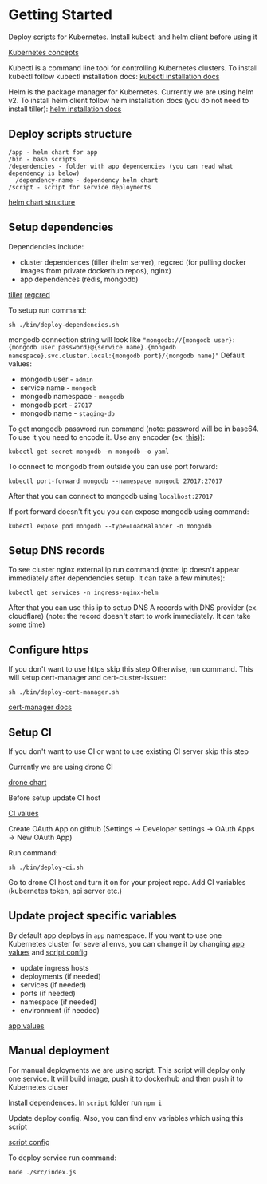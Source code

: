 # Getting Started

Deploy scripts for Kubernetes. Install kubectl and helm client before using it

[Kubernetes concepts](https://kubernetes.io/docs/concepts/)

Kubectl is a command line tool for controlling Kubernetes clusters. To install kubectl follow kubectl installation docs:
[kubectl installation docs](https://kubernetes.io/docs/tasks/tools/install-kubectl/)

Helm is the package manager for Kubernetes. Currently we are using helm v2. To install helm client follow helm installation docs (you do not need to install tiller):
[helm installation docs](https://v2.helm.sh/docs/install/)

## Deploy scripts structure

```
/app - helm chart for app
/bin - bash scripts
/dependencies - folder with app dependencies (you can read what dependency is below)
  /dependency-name - dependency helm chart
/script - script for service deployments
```

[helm chart structure](https://v2.helm.sh/docs/developing_charts/#charts)

## Setup dependencies

Dependencies include:
- cluster dependences (tiller (helm server), regcred (for pulling docker images from private dockerhub repos), nginx)
- app dependences (redis, mongodb)

[tiller](https://v2.helm.sh/docs/install/)
[regcred](https://kubernetes.io/docs/tasks/configure-pod-container/pull-image-private-registry/)

To setup run command:

```
sh ./bin/deploy-dependencies.sh
```

mongodb connection string will look like `"mongodb://{mongodb user}:{mongodb user password}@{service name}.{mongodb namespace}.svc.cluster.local:{mongodb port}/{mongodb name}"`
Default values:
- mongodb user - `admin`
- service name - `mongodb`
- mongodb namespace - `mongodb`
- mongodb port - `27017`
- mongodb name - `staging-db`

To get mongodb password run command (note: password will be in base64. To use it you need to encode it. Use any encoder (ex. [this](https://www.base64decode.org/))):

```
kubectl get secret mongodb -n mongodb -o yaml
```

To connect to mongodb from outside you can use port forward:

```
kubectl port-forward mongodb --namespace mongodb 27017:27017
```

After that you can connect to mongodb using `localhost:27017`

If port forward doesn't fit you you can expose mongodb using command:

```
kubectl expose pod mongodb --type=LoadBalancer -n mongodb
```

## Setup DNS records

To see cluster nginx external ip run command (note: ip doesn't appear immediately after dependencies setup. It can take a few minutes):

```
kubectl get services -n ingress-nginx-helm
```

After that you can use this ip to setup DNS A records with DNS provider (ex. cloudflare) (note: the record doesn't start to work immediately. It can take some time)

## Configure https

If you don't want to use https skip this step
Otherwise, run command. This will setup cert-manager and cert-cluster-issuer:

```
sh ./bin/deploy-cert-manager.sh
```

[cert-manager docs](https://cert-manager.io/docs/installation/kubernetes/)

## Setup CI

If you don't want to use CI or want to use existing CI server skip this step

Currently we are using drone CI

[drone chart](https://github.com/helm/charts/tree/master/stable/drone)

Before setup update CI host

[CI values](dependencies/drone-ci/drone/values/values.yml)

Create OAuth App on github (Settings -> Developer settings -> OAuth Apps -> New OAuth App)

Run command:

```
sh ./bin/deploy-ci.sh
```

Go to drone CI host and turn it on for your project repo. Add CI variables (kubernetes token, api server etc.)

## Update project specific variables

By default app deploys in `app` namespace. If you want to use one Kubernetes cluster for several envs, you can change it by changing [app values](app/values/values.yml) and [script config](script/src/config.js)

- update ingress hosts
- deployments (if needed)
- services (if needed)
- ports (if needed)
- namespace (if needed)
- environment (if needed)

[app values](app/values/values.yml)

## Manual deployment

For manual deployments we are using script. This script will deploy only one service. It will build image, push it to dockerhub and then push it to Kubernetes cluser

Install dependences. In `script` folder run `npm i`

Update deploy config. Also, you can find env variables which using this script

[script config](script/src/config.js)

To deploy service run command:

```
node ./src/index.js
```
